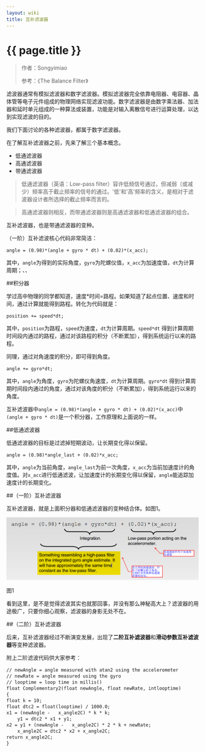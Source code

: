 ```yaml
---
layout: wiki
title: 互补滤波器
---
```


# {{ page.title }}

> 作者：Songyimiao
> 
> 参考：《The Balance Filter》

滤波器通常有模拟滤波器和数字滤波器。模拟滤波器完全依靠电阻器、电容器、晶体管等电子元件组成的物理网络实现滤波功能。数字滤波器是由数字乘法器、加法器和延时单元组成的一种算法或装置，功能是对输入离散信号进行运算处理，以达到实现滤波的目的。

我们下面讨论的各种滤波器，都属于数字滤波器。

在了解互补滤波器之前，先来了解三个基本概念。

* 低通滤波器
* 高通滤波器
* 带通滤波器

> 低通滤波器（英语：Low-pass filter）容许低频信号通过，但减弱（或减少）频率高于截止频率的信号的通过。'低'和'高'频率的含义，是相对于滤波器设计者所选择的截止频率而言的。

> 高通滤波器则相反，而带通滤波器则是高通滤波器和低通滤波器的组合。

互补滤波器，也是带通滤波器的变种。

（一阶）互补滤波核心代码非常简洁：

	angle = (0.98)*(angle + gyro * dt) + (0.02)*(x_acc);

其中，`angle`为得到的实际角度，`gyro`为陀螺仪值，`x_acc`为加速度值，`dt`为计算周期；、、

##积分器

学过高中物理的同学都知道，速度*时间=路程。如果知道了起点位置、速度和时间，通过计算就能得到路程。转化为代码就是：

	position += speed*dt;

其中，`position`为路程，`speed`为速度，`dt`为计算周期。`speed*dt` 得到计算周期时间段内通过的路程，通过对该路程的积分（不断累加），得到系统运行以来的路程。

同理，通过对角速度的积分，即可得到角度。

	angle += gyro*dt; 

其中，`angle`为角度，`gyro`为陀螺仪角速度，`dt`为计算周期。`gyro*dt` 得到计算周期时间段内通过的角度，通过对该角度的积分（不断累加），得到系统运行以来的角度。

互补滤波器中`angle = (0.98)*(angle + gyro * dt) + (0.02)*(x_acc)`中`(angle + gyro * dt)`是一个积分器，工作原理和上面说的一样。

##低通滤波器

低通滤波器的目标是过滤掉短期波动，让长期变化得以保留。

	angle = (0.98)*angle_last + (0.02)*x_acc;

其中，`angle`为当前角度，`angle_last`为前一次角度，`x_acc`为当前加速度计的角度值。对`x_acc`进行低通滤波，让加速度计的长期变化得以保留，`angle`能追踪加速度计的长期变化。

##（一阶）互补滤波器

互补滤波器，就是上面积分器和低通滤波器的变种结合体。如图1。

![](/img/wiki/complementary-filter-01.png)

图1

看到这里，是不是觉得滤波其实也就那回事，并没有那么神秘高大上？滤波器的用途极广，只要你细心观察，滤波器的身影无处不在。

##（二阶）互补滤波器

后来，互补滤波器经过不断演变发展，出现了**二阶互补滤波器**和**滑动参数互补滤波器**等变种滤波器。

附上二阶滤波代码供大家参考：

```
// newAngle = angle measured with atan2 using the accelerometer
// newRate = angle measured using the gyro
// looptime = loop time in millis()
float Complementary2(float newAngle, float newRate, intlooptime)
{
float k = 10;
float dtc2 = float(looptime) / 1000.0;
x1 = (newAngle -   x_angle2C) * k * k;
    y1 = dtc2 * x1 + y1;
x2 = y1 + (newAngle -   x_angle2C) * 2 * k + newRate;
    x_angle2C = dtc2 * x2 + x_angle2C;
return x_angle2C;
}
```



